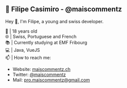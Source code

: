 ## 🎈 Filipe Casimiro - @maiscommentz

Hey 👋, I'm Filipe, a young and swiss developer.

🎂 | 18 years old<br>
🌐 | Swiss, Portuguese and French<br>
📚 | Currently studying at EMF Fribourg<br>
💻 | Java, VueJS<br>
📫 | How to reach me:<br>
  - Website: [maiscommentz.ch](http://maiscommentz.ch/)
  - Twitter: [@maiscommentz](https://twitter.com/maiscommentz)
  - Mail: [pro.maiscommentz@gmail.com](mailto:pro.maiscommentz@gmail.com)
